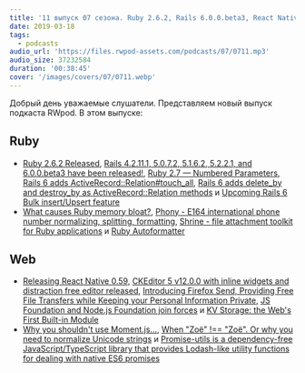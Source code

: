 ```yaml
---
title: '11 выпуск 07 сезона. Ruby 2.6.2, Rails 6.0.0.beta3, React Native 0.59, CKEditor 5 v12.0.0, Firefox Send и прочее'
date: 2019-03-18
tags:
  - podcasts
audio_url: 'https://files.rwpod-assets.com/podcasts/07/0711.mp3'
audio_size: 37232584
duration: '00:38:45'
cover: '/images/covers/07/0711.webp'
---
```


Добрый день уважаемые слушатели. Представляем новый выпуск подкаста RWpod. В этом выпуске:

## Ruby

- [Ruby 2.6.2 Released](https://www.ruby-lang.org/en/news/2019/03/13/ruby-2-6-2-released/), [Rails 4.2.11.1, 5.0.7.2, 5.1.6.2, 5.2.2.1, and 6.0.0.beta3 have been released!](https://weblog.rubyonrails.org/2019/3/13/Rails-4-2-5-1-5-1-6-2-have-been-released/), [Ruby 2.7 — Numbered Parameters](https://medium.com/@baweaver/ruby-2-7-numbered-parameters-3f5c06a55fe4), [Rails 6 adds ActiveRecord::Relation#touch_all](https://blog.bigbinary.com/2019/03/12/rails-6-adds-activerecord-relation-touch-all.html), [Rails 6 adds delete_by and destroy_by as ActiveRecord::Relation methods](https://blog.bigbinary.com/2019/03/13/rails-6-adds-activerecord-relation-delete_by-and-activerecord-relation-destroy_by.html) и [Upcoming Rails 6 Bulk insert/Upsert feature](https://medium.com/@retrorubies/upcoming-rails-6-bulk-insert-upsert-feature-2d642419557d)
- [What causes Ruby memory bloat?](https://www.joyfulbikeshedding.com/blog/2019-03-14-what-causes-ruby-memory-bloat.html), [Phony - E164 international phone number normalizing, splitting, formatting](http://florianhanke.com/phony/), [Shrine - file attachment toolkit for Ruby applications](https://shrinerb.com/) и [Ruby Autoformatter](https://github.com/samphippen/rubyfmt)

## Web

- [Releasing React Native 0.59](http://facebook.github.io/react-native/blog/2019/03/12/releasing-react-native-059), [CKEditor 5 v12.0.0 with inline widgets and distraction free editor released](https://ckeditor.com/blog/CKEditor-5-v12.0.0-with-inline-widgets-and-distraction-free-editor-released/), [Introducing Firefox Send, Providing Free File Transfers while Keeping your Personal Information Private](https://blog.mozilla.org/blog/2019/03/12/introducing-firefox-send-providing-free-file-transfers-while-keeping-your-personal-information-private/), [JS Foundation and Node.js Foundation join forces](https://www.zdnet.com/article/js-foundation-and-node-js-foundation-join-forces/) и [KV Storage: the Web's First Built-in Module](https://developers.google.com/web/updates/2019/03/kv-storage)
- [Why you shouldn't use Moment.js...](https://inventi.studio/en/blog/why-you-shouldnt-use-moment-js), [When "Zoë" !== "Zoë". Or why you need to normalize Unicode strings](https://withblue.ink/2019/03/11/why-you-need-to-normalize-unicode-strings.html) и [Promise-utils is a dependency-free JavaScript/TypeScript library that provides Lodash-like utility functions for dealing with native ES6 promises](https://github.com/blend/promise-utils)
